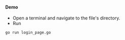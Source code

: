 #### Demo
- Open a terminal and navigate to the file's directory.
- Run
```bash
go run login_page.go
```